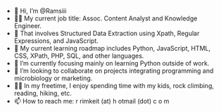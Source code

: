 - 👋 Hi, I’m @Ramsiii
- 👨‍💻 My current job title: Assoc. Content Analyst and Knowledge Engineer.
- 🤖 That involves Structured Data Extraction using Xpath, Regular Expressions, and JavaScript.
- 👀 My current learning roadmap includes Python, JavaScript, HTML, CSS, XPath, PHP, SQL, and other languages.
- 🌱 I’m currently focusing mainly on learning Python outside of work.
- 💞️ I’m looking to collaborate on projects integrating programming and microbiology or marketing.
- 🧗‍♂️ In my freetime, I enjoy spending time with my kids, rock climbing, reading, hiking, etc.
- 📫 How to reach me: r rimkeit (at) h otmail (dot) c o m
